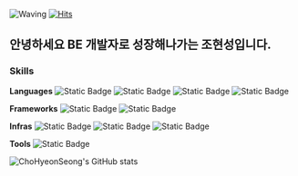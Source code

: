 ![Waving](https://capsule-render.vercel.app/api?type=waving&height=250&color=0:00A36C,100:90EE90&text=백엔드%20조현성&fontColor=FFFFFFFF&descAlign=0&descAlignY=51&fontAlign=34&fontAlignY=40)
[![Hits](https://hits.seeyoufarm.com/api/count/incr/badge.svg?url=https%3A%2F%2Fgithub.com%2FChoHyeonSeong&count_bg=%2379C83D&title_bg=%23555555&icon=vue-dot-js.svg&icon_color=%23E7E7E7&title=Hits&edge_flat=false)](https://hits.seeyoufarm.com)

## 안녕하세요 BE 개발자로 성장해나가는 조현성입니다.

### Skills
**Languages**
![Static Badge](https://img.shields.io/badge/html5-%23E34F26?style=for-the-badge&logo=html5&logoColor=ffffff)
![Static Badge](https://img.shields.io/badge/css3-%231572B6?style=for-the-badge&logo=css3&logoColor=ffffff)
![Static Badge](https://img.shields.io/badge/javascript-%23F7DF1E?style=for-the-badge&logo=javascript&logoColor=ffffff)
![Static Badge](https://img.shields.io/badge/java-%23FFFFFF?style=for-the-badge&logo=openjdk&logoColor=%23000000)

**Frameworks**
![Static Badge](https://img.shields.io/badge/spring-%236DB33F?style=for-the-badge&logo=spring&logoColor=ffffff)
![Static Badge](https://img.shields.io/badge/vue.js-%234FC08D?style=for-the-badge&logo=vuedotjs&logoColor=ffffff)

**Infras**
![Static Badge](https://img.shields.io/badge/mysql-%234479A1?style=for-the-badge&logo=mysql&logoColor=ffffff)
![Static Badge](https://img.shields.io/badge/oracle-%23F80000?style=for-the-badge&logo=oracle&logoColor=ffffff)
![Static Badge](https://img.shields.io/badge/mongodb-%2347A248?style=for-the-badge&logo=mongodb&logoColor=ffffff)

**Tools**
![Static Badge](https://img.shields.io/badge/docker-%232496ED?style=for-the-badge&logo=docker&logoColor=ffffff)

![ChoHyeonSeong's GitHub stats](https://github-readme-stats.vercel.app/api?username=ChoHyeonSeong&show_icons=true&theme=radical&bg_color=FFFFFFFF)

<!--
**ChoHyeonSeong/ChoHyeonSeong** is a ✨ _special_ ✨ repository because its `README.md` (this file) appears on your GitHub profile.

Here are some ideas to get you started:

- 🔭 I’m currently working on ...
- 🌱 I’m currently learning ...
- 👯 I’m looking to collaborate on ...
- 🤔 I’m looking for help with ...
- 💬 Ask me about ...
- 📫 How to reach me: ...
- 😄 Pronouns: ...
- ⚡ Fun fact: ...
-->
